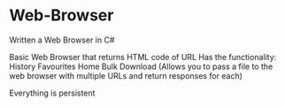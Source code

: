 # Web-Browser
Written a Web Browser in C#

Basic Web Browser that returns HTML code of URL
Has the functionality:
History
Favourites
Home
Bulk Download (Allows you to pass a file to the web browser with multiple URLs and return responses for each) 

Everything is persistent
